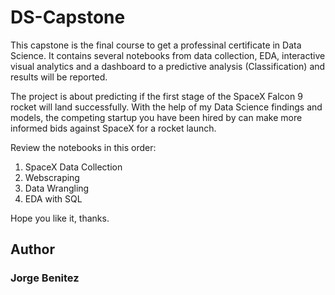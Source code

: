 # DS-Capstone

This capstone is the final course to get a professinal certificate in Data Science. It contains several notebooks from data collection, EDA, interactive visual analytics and a dashboard to a predictive analysis (Classification) and results will be reported.

The project is about predicting if the first stage of the SpaceX Falcon 9 rocket will land successfully. With the help of my Data Science findings and models, the competing startup you have been hired by can make more informed bids against SpaceX for a rocket launch.

Review the notebooks in this order:

1. SpaceX Data Collection
2. Webscraping
3. Data Wrangling
4. EDA with SQL

Hope you like it, thanks.

## Author
### Jorge Benitez
